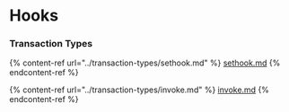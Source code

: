 # Hooks

### Transaction Types



{% content-ref url="../transaction-types/sethook.md" %}
[sethook.md](../transaction-types/sethook.md)
{% endcontent-ref %}

{% content-ref url="../transaction-types/invoke.md" %}
[invoke.md](../transaction-types/invoke.md)
{% endcontent-ref %}
